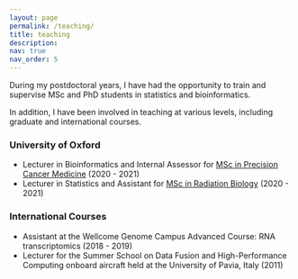 ```yaml
---
layout: page
permalink: /teaching/
title: teaching
description: 
nav: true
nav_order: 5
---
```


During my postdoctoral years, I have had the opportunity to train and supervise MSc and PhD students in statistics and bioinformatics.

In addition, I have been involved in teaching at various levels, including graduate and international courses.

### University of Oxford

* Lecturer in Bioinformatics and Internal Assessor for [MSc in Precision Cancer Medicine](https://www.ox.ac.uk/admissions/graduate/courses/msc-precision-cancer-medicine) (2020 - 2021)
* Lecturer in Statistics and Assistant for [MSc in Radiation Biology](https://www.ox.ac.uk/admissions/graduate/courses/msc-radiobiology)  (2020 - 2021)


### International Courses

* Assistant at the Wellcome Genome Campus Advanced Course: RNA transcriptomics (2018 - 2019)
* Lecturer for the Summer School on Data Fusion and High-Performance Computing onboard aircraft held at the University of Pavia, Italy (2011)

